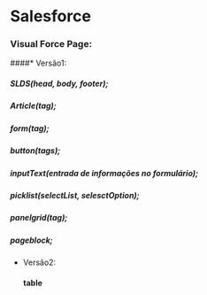 # Salesforce
### Visual Force Page:
####* Versão1:
  ##### SLDS(head, body, footer);
  ##### Article(tag);
  ##### form(tag);
  ##### button(tags);
  ##### inputText(entrada de informações no formulário);
  ##### picklist(selectList, selesctOption);
  ##### panelgrid(tag);
  ##### pageblock;
* Versão2:
  #### table
  
